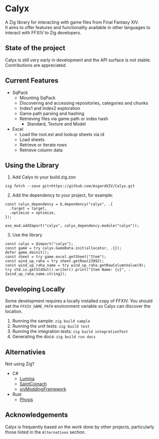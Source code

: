 # Calyx

A Zig library for interacting with game files from Final Fantasy XIV. 
<br/>It aims to offer features and functionality available in other languages to interact with FFXIV to Zig developers.

## State of the project
Calyx is still very early in development and the API surface is not stable. Contributions are appreciated.

## Current Features
* SqPack
  * Mounting SqPack
  * Discovering and accessing repositories, categories and chunks
  * Index1 and Index2 exploration
  * Game path parsing and hashing
  * Retrieving files via game path or index hash
     * Standard, Texture and Model
* Excel
  * Load the root.exl and lookup sheets via id
  * Load sheets
  * Retrieve or iterate rows
  * Retrieve column data

## Using the Library
1. Add Calyx to your build.zig.zon
```
zig fetch --save git+https://github.com/AsgardXIV/Calyx.git
```

2. Add the dependency to your project, for example:
```
const calyx_dependency = b.dependency("calyx", .{
  .target = target,
  .optimize = optimize,
});

exe_mod.addImport("calyx", calyx_dependency.module("calyx"));
```

3. Use the library
```
const calyx = @import("calyx");
const game = try calyx.GameData.init(allocator, .{});
defer game.deinit();
const sheet = try game.excel.getSheet("Item");
const wind_up_raha = try sheet.getRow(23992);
const wind_up_raha_name = try wind_up_raha.getRowColumnValue(9);
try std.io.getStdOut().writer().print("Item Name: {s}", .{wind_up_raha_name.string});
```

## Developing Locally
Some development requires a locally installed copy of FFXIV. You should set the `FFXIV_GAME_PATH` environment variable so Calyx can discover the location.

1. Running the sample: `zig build sample`
2. Running the unit tests: `zig build test`
3. Running the integration tests: `zig build integrationTest`
4. Generating the docs: `zig build run docs`

## Alternativies
Not using Zig?
* C#
  * [Lumina](https://github.com/NotAdam/Lumina)
  * [SaintCoinach](https://github.com/xivapi/SaintCoinach)
  * [xivModdingFramework](https://github.com/TexTools/xivModdingFramework)
* Rust
  * [Physis](https://github.com/redstrate/Physis)
 
## Acknowledgements
Calyx is frequently based on the work done by other projects, particularly those listed in the `Alternatives` section. 
